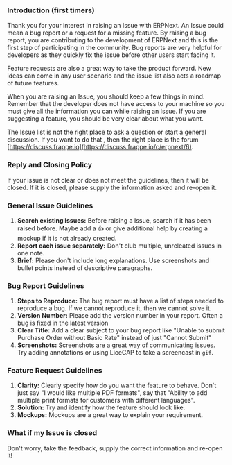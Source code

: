 ### Introduction (first timers)

Thank you for your interest in raising an Issue with ERPNext. An Issue could mean a bug report or a request for a missing feature. By raising a bug report, you are contributing to the development of ERPNext and this is the first step of participating in the community. Bug reports are very helpful for developers as they quickly fix the issue before other users start facing it.

Feature requests are also a great way to take the product forward. New ideas can come in any user scenario and the issue list also acts a roadmap of future features.

When you are raising an Issue, you should keep a few things in mind. Remember that the developer does not have access to your machine so you must give all the information you can while raising an Issue. If you are suggesting a feature, you should be very clear about what you want.

The Issue list is not the right place to ask a question or start a general discussion. If you want to do that , then the right place is the forum [https://discuss.frappe.io](https://discuss.frappe.io/c/erpnext/6).

### Reply and Closing Policy

If your issue is not clear or does not meet the guidelines, then it will be closed. If it is closed, please supply the information asked and re-open it.

### General Issue Guidelines

1. **Search existing Issues:** Before raising a Issue, search if it has been raised before. Maybe add a 👍 or give additional help by creating a mockup if it is not already created.
1. **Report each issue separately:** Don't club multiple, unreleated issues in one note.
1. **Brief:** Please don't include long explanations. Use screenshots and bullet points instead of descriptive paragraphs.

### Bug Report Guidelines

1. **Steps to Reproduce:** The bug report must have a list of steps needed to reproduce a bug. If we cannot reproduce it, then we cannot solve it.
1. **Version Number:** Please add the version number in your report. Often a bug is fixed in the latest version
1. **Clear Title:** Add a clear subject to your bug report like "Unable to submit Purchase Order without Basic Rate" instead of just "Cannot Submit"
1. **Screenshots:** Screenshots are a great way of communicating issues. Try adding annotations or using LiceCAP to take a screencast in `gif`.

### Feature Request Guidelines

1. **Clarity:** Clearly specify how do you want the feature to behave. Don't just say "I would like multiple PDF formats", say that "Ability to add multiple print formats for customers with different languages".
1. **Solution:** Try and identify how the feature should look like.
1. **Mockups:** Mockups are a great way to explain your requirement.

### What if my Issue is closed

Don't worry, take the feedback, supply the correct information and re-open it!
